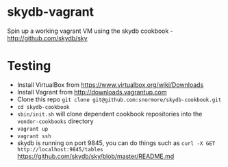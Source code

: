 skydb-vagrant
==============

Spin up a working vagrant VM using the skydb cookbook - http://github.com/skydb/sky

# Testing

 * Install VirtualBox from https://www.virtualbox.org/wiki/Downloads
 * Install Vagrant from http://downloads.vagrantup.com
 * Clone this repo `git clone git@github.com:snormore/skydb-cookbook.git`
 * `cd skydb-cookbook`
 * `sbin/init.sh` will clone dependent cookbook repositories into the `vendor-cookbooks` directory
 * `vagrant up`
 * `vagrant ssh`
 * skydb is running on port 9845, you can do things such as `curl -X GET http://localhost:9845/tables` https://github.com/skydb/sky/blob/master/README.md
